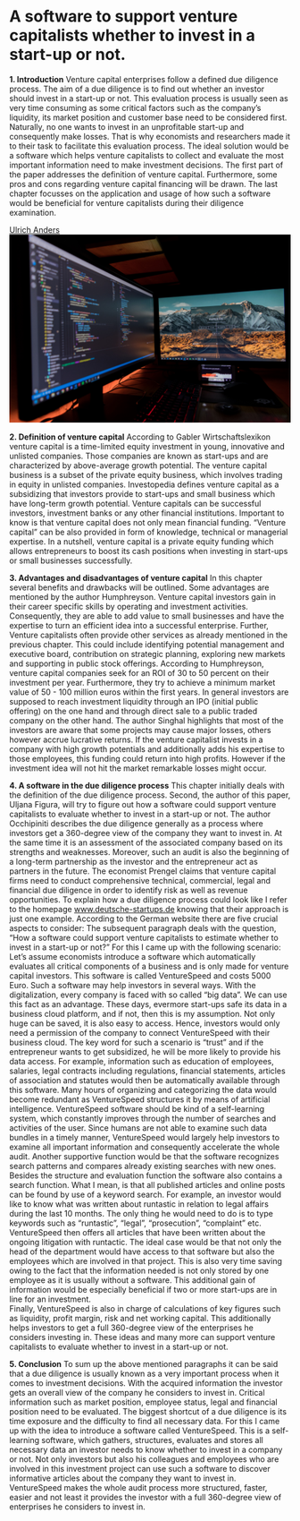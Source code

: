 # A software to support venture capitalists whether to invest in a start-up or not.

**1.	Introduction**
Venture capital enterprises follow a defined due diligence process. The aim of a due diligence is to find out whether an investor should invest in a start-up or not. This evaluation process is usually seen as very time consuming as some critical factors such as the company’s liquidity, its market position and customer base need to be considered first. Naturally, no one wants to invest in an unprofitable start-up and consequently make losses. That is why economists and researchers made it to their task to facilitate this evaluation process. The ideal solution would be a software which helps venture capitalists to collect and evaluate the most important information need to make investment decisions. The first part of the paper addresses the definition of venture capital. Furthermore, some pros and cons regarding venture capital financing will be drawn. The last chapter focusses on the application and usage of how such a software would be beneficial for venture capitalists during their diligence examination. 

[Ulrich Anders](https://ulrich-anders.eu/) 
![Bild](01.jpg) 

**2.	Definition of venture capital**
According to Gabler Wirtschaftslexikon venture capital is a time-limited equity investment in young, innovative and unlisted companies. Those companies are known as start-ups and are characterized by above-average growth potential. The venture capital business is a subset of the private equity business, which involves trading in equity in unlisted companies. Investopedia defines venture capital as a subsidizing that investors provide to start-ups and small business which have long-term growth potential. Venture capitals can be successful investors, investment banks or any other financial institutions. Important to know is that venture capital does not only mean financial funding. “Venture capital” can be also provided in form of knowledge, technical or managerial expertise. In a nutshell, venture capital is a private equity funding which allows entrepreneurs to boost its cash positions when investing in start-ups or small businesses successfully. 

**3.	Advantages and disadvantages of venture capital**
In this chapter several benefits and drawbacks will be outlined. Some advantages are mentioned by the author Humphreyson. Venture capital investors gain in their career specific skills by operating and investment activities. Consequently, they are able to add value to small businesses and have the expertise to turn an efficient idea into a successful enterprise. Further, Venture capitalists often provide other services as already mentioned in the previous chapter. This could include identifying potential management and executive board, contribution on strategic planning, exploring new markets and supporting in public stock offerings. According to Humphreyson, venture capital companies seek for an ROI of 30 to 50 percent on their investment per year. Furthermore, they try to achieve a minimum market value of 50 - 100 million euros within the first years. In general investors are supposed to reach investment liquidity through an IPO (initial public offering) on the one hand and through direct sale to a public traded company on the other hand. The author Singhal highlights that most of the investors are aware that some projects may cause major losses, others however accrue lucrative returns. If the venture capitalist invests in a company with high growth potentials and additionally adds his expertise to those employees, this funding could return into high profits. However if the investment idea will not hit the market remarkable losses might occur.  

**4.	A software in the due diligence process**
This chapter initially deals with the definition of the due diligence process. Second, the author of this paper, Uljana Figura, will try to figure out how a software could support venture capitalists to evaluate whether to invest in a start-up or not. The author Occhipiniti describes the due diligence generally as a process where investors get a 360-degree view of the company they want to invest in. At the same time it is an assessment of the associated company based on its strengths and weaknesses. Moreover, such an audit is also the beginning of a long-term partnership as the investor and the entrepreneur act as partners in the future. The economist Prengel claims that venture capital firms need to conduct comprehensive technical, commercial, legal and financial due diligence in order to identify risk as well as revenue opportunities. To explain how a due diligence process could look like I refer to the homepage www.deutsche-startups.de knowing that their approach is just one example. According to the German website there are five crucial aspects to consider: The subsequent paragraph deals with the question, “How a software could support venture capitalists to estimate whether to invest in a start-up or not?” 
For this I came up with the following scenario:
Let’s assume economists introduce a software which automatically evaluates all critical components of a business and is only made for venture capital investors. This software is called VentureSpeed and costs 5000 Euro. Such a software may help investors in several ways. With the digitalization, every company is faced with so called “big data”. We can use this fact as an advantage. These days, evermore start-ups safe its data in a business cloud platform, and if not, then this is my assumption. Not only huge can be saved, it is also easy to access. Hence, investors would only need a permission of the company to connect VentureSpeed with their business cloud. The key word for such a scenario is “trust” and if the entrepreneur wants to get subsidized, he will be more likely to provide his data access. For example, information such as education of employees, salaries, legal contracts including regulations, financial statements, articles of association and statutes would then be automatically available through this software. 
Many hours of organizing and categorizing the data would become redundant as VentureSpeed structures it by means of artificial intelligence. VentureSpeed software should be kind of a self-learning system, which constantly improves through the number of searches and activities of the user. Since humans are not able to examine such data bundles in a timely manner, VentureSpeed would largely help investors to examine all important information and consequently accelerate the whole audit.
Another supportive function would be that the software recognizes search patterns and compares already existing searches with new ones. Besides the structure and evaluation function the software also contains a search function. What I mean, is that all published articles and online posts can be found by use of a keyword search. For example, an investor would like to know what was written about runtastic in relation to legal affairs during the last 10 months. The only thing he would need to do is to type keywords such as “runtastic”, “legal”, “prosecution”, “complaint” etc. VentureSpeed then offers all articles that have been written about the ongoing litigation with runtactic. The ideal case would be that not only the head of the department would have access to that software but also the employees which are involved in that project. This is also very time saving owing to the fact that the information needed is not only stored by one employee as it is usually without a software. This additional gain of information would be especially beneficial if two or more start-ups are in line for an investment.  
Finally, VentureSpeed is also in charge of calculations of key figures such as liquidity, profit margin, risk and net working capital. This additionally helps investors to get a full 360-degree view of the enterprises he considers investing in. These ideas and many more can support venture capitalists to evaluate whether to invest in a start-up or not. 


**5.	Conclusion**
To sum up the above mentioned paragraphs it can be said that a due diligence is usually known as a very important process when it comes to investment decisions. With the acquired information the investor gets an overall view of the company he considers to invest in. Critical information such as market position, employee status, legal and financial position need to be evaluated. The biggest shortcut of a due diligence is its time exposure and the difficulty to find all necessary data. For this I came up with the idea to introduce a software called VentureSpeed. This is a self-learning software, which gathers, structures, evaluates and stores all necessary data an investor needs to know whether to invest in a company or not. Not only investors but also his colleagues and employees who are involved in this investment project can use such a software to discover informative articles about the company they want to invest in. VentureSpeed makes the whole audit process more structured, faster, easier and not least it provides the investor with a full 360-degree view of enterprises he considers to invest in. 
